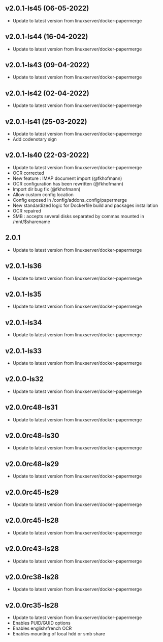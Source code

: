 
## v2.0.1-ls45 (06-05-2022)
- Update to latest version from linuxserver/docker-papermerge

## v2.0.1-ls44 (16-04-2022)
- Update to latest version from linuxserver/docker-papermerge

## v2.0.1-ls43 (09-04-2022)
- Update to latest version from linuxserver/docker-papermerge

## v2.0.1-ls42 (02-04-2022)
- Update to latest version from linuxserver/docker-papermerge

## v2.0.1-ls41 (25-03-2022)
- Update to latest version from linuxserver/docker-papermerge
- Add codenotary sign

## v2.0.1-ls40 (22-03-2022)

- Update to latest version from linuxserver/docker-papermerge
- OCR corrected
- New feature : IMAP document import (@fkhofmann)
- OCR configuration has been rewritten (@fkhofmann)
- Import dir bug fix (@fkhofmann)
- Allow custom config location
- Config exposed in /config/addons_config/papermerge
- New standardized logic for Dockerfile build and packages installation
- OCR repaired
- SMB : accepts several disks separated by commas mounted in /mnt/$sharename

## 2.0.1

- Update to latest version from linuxserver/docker-papermerge

## v2.0.1-ls36

- Update to latest version from linuxserver/docker-papermerge

## v2.0.1-ls35

- Update to latest version from linuxserver/docker-papermerge

## v2.0.1-ls34

- Update to latest version from linuxserver/docker-papermerge

## v2.0.1-ls33

- Update to latest version from linuxserver/docker-papermerge

## v2.0.0-ls32

- Update to latest version from linuxserver/docker-papermerge

## v2.0.0rc48-ls31

- Update to latest version from linuxserver/docker-papermerge

## v2.0.0rc48-ls30

- Update to latest version from linuxserver/docker-papermerge

## v2.0.0rc48-ls29

- Update to latest version from linuxserver/docker-papermerge

## v2.0.0rc45-ls29

- Update to latest version from linuxserver/docker-papermerge

## v2.0.0rc45-ls28

- Update to latest version from linuxserver/docker-papermerge

## v2.0.0rc43-ls28

- Update to latest version from linuxserver/docker-papermerge

## v2.0.0rc38-ls28

- Update to latest version from linuxserver/docker-papermerge

## v2.0.0rc35-ls28

- Update to latest version from linuxserver/docker-papermerge
- Enables PUID/GUID options
- Enables english/french OCR
- Enables mounting of local hdd or smb share
